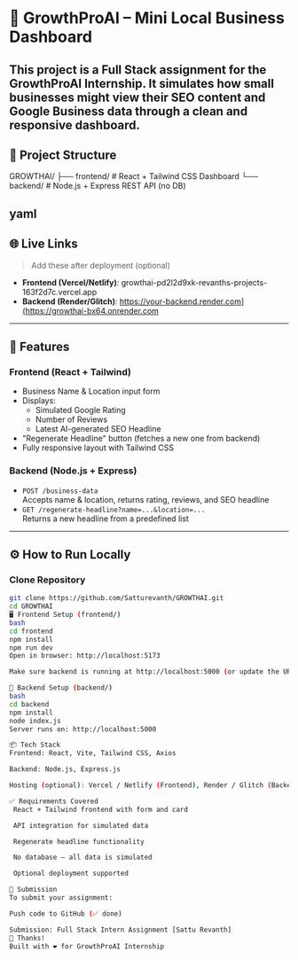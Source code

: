 # 🚀 GrowthProAI – Mini Local Business Dashboard
This project is a Full Stack assignment for the GrowthProAI Internship. It simulates how small businesses might view their SEO content and Google Business data through a clean and responsive dashboard.
---
## 🧩 Project Structure

GROWTHAI/
├── frontend/ # React + Tailwind CSS Dashboard
└── backend/ # Node.js + Express REST API (no DB)

yaml
---

## 🌐 Live Links

> Add these after deployment (optional)

- **Frontend (Vercel/Netlify)**: growthai-pd2l2d9xk-revanths-projects-163f2d7c.vercel.app
- **Backend (Render/Glitch)**: https://your-backend.render.com](https://growthai-bx64.onrender.com

---

## 🎯 Features

### Frontend (React + Tailwind)
- Business Name & Location input form
- Displays:
  - Simulated Google Rating
  - Number of Reviews
  - Latest AI-generated SEO Headline
- "Regenerate Headline" button (fetches a new one from backend)
- Fully responsive layout with Tailwind CSS

### Backend (Node.js + Express)
- `POST /business-data`  
  Accepts name & location, returns rating, reviews, and SEO headline
- `GET /regenerate-headline?name=...&location=...`  
  Returns a new headline from a predefined list
---

## ⚙️ How to Run Locally

### Clone Repository
```bash
git clone https://github.com/Satturevanth/GROWTHAI.git
cd GROWTHAI
🖥️ Frontend Setup (frontend/)
bash
cd frontend
npm install
npm run dev
Open in browser: http://localhost:5173

Make sure backend is running at http://localhost:5000 (or update the URL in frontend code)

🔧 Backend Setup (backend/)
bash
cd backend
npm install
node index.js
Server runs on: http://localhost:5000

📦 Tech Stack
Frontend: React, Vite, Tailwind CSS, Axios

Backend: Node.js, Express.js

Hosting (optional): Vercel / Netlify (Frontend), Render / Glitch (Backend)

✅ Requirements Covered
 React + Tailwind frontend with form and card

 API integration for simulated data

 Regenerate headline functionality

 No database — all data is simulated

 Optional deployment supported

📩 Submission
To submit your assignment:

Push code to GitHub (✅ done)

Submission: Full Stack Intern Assignment [Sattu Revanth]
🙌 Thanks!
Built with ❤️ for GrowthProAI Internship
